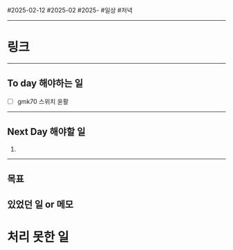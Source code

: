 #2025-02-12 #2025-02 #2025-
#일상 #저녁 

-------
# 링크

---
## To day 해야하는 일
- [ ] gmk70 스위치 윤활
---
## Next Day 해야할 일
1. 

---

## 목표 


## 있었던 일  or 메모


# 처리 못한 일